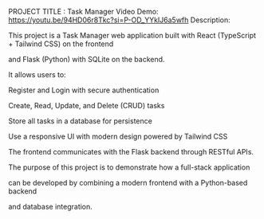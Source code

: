 PROJECT TITLE : Task Manager
 Video Demo:  https://youtu.be/94HD06r8Tkc?si=P-OD_YYkIJ6a5wfh
 Description:

 This project is a Task Manager web application built with React (TypeScript + Tailwind CSS) on the frontend 

 and Flask (Python) with SQLite on the backend.

It allows users to:

Register and Login with secure authentication

Create, Read, Update, and Delete (CRUD) tasks

Store all tasks in a database for persistence

Use a responsive UI with modern design powered by Tailwind CSS


The frontend communicates with the Flask backend through RESTful APIs.

The purpose of this project is to demonstrate how a full-stack application 

can be developed by combining a modern frontend with a Python-based backend 

and database integration.